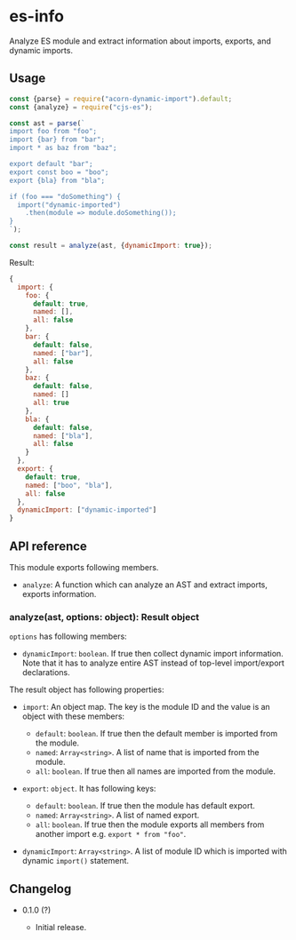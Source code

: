 es-info
=======

Analyze ES module and extract information about imports, exports, and dynamic imports.

Usage
-----

```js
const {parse} = require("acorn-dynamic-import").default;
const {analyze} = require("cjs-es");

const ast = parse(`
import foo from "foo";
import {bar} from "bar";
import * as baz from "baz";

export default "bar";
export const boo = "boo";
export {bla} from "bla";

if (foo === "doSomething") {
  import("dynamic-imported")
    .then(module => module.doSomething());
}
`);

const result = analyze(ast, {dynamicImport: true});
```

Result:

```js
{
  import: {
    foo: {
      default: true,
      named: [],
      all: false
    },
    bar: {
      default: false,
      named: ["bar"],
      all: false
    },
    baz: {
      default: false,
      named: []
      all: true
    },
    bla: {
      default: false,
      named: ["bla"],
      all: false
    }
  },
  export: {
    default: true,
    named: ["boo", "bla"],
    all: false
  },
  dynamicImport: ["dynamic-imported"]
}
```

API reference
-------------

This module exports following members.

* `analyze`: A function which can analyze an AST and extract imports, exports information.

### analyze(ast, options: object): Result object

`options` has following members:

* `dynamicImport`: `boolean`. If true then collect dynamic import information. Note that it has to analyze entire AST instead of top-level import/export declarations.

The result object has following properties:

* `import`: An object map. The key is the module ID and the value is an object with these members:

  - `default`: `boolean`. If true then the default member is imported from the module.
  - `named`: `Array<string>`. A list of name that is imported from the module.
  - `all`: `boolean`. If true then all names are imported from the module.
  
* `export`: `object`. It has following keys:

  - `default`: `boolean`. If true then the module has default export.
  - `named`: `Array<string>`. A list of named export.
  - `all`: `boolean`. If true then the module exports all members from another import e.g. `export * from "foo"`.
  
* `dynamicImport`: `Array<string>`. A list of module ID which is imported with dynamic `import()` statement.

Changelog
---------

* 0.1.0 (?)

  - Initial release.
